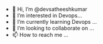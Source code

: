 - 👋 Hi, I’m @devsatheeshkumar
- 👀 I’m interested in Devops...
- 🌱 I’m currently learning Devops ...
- 💞️ I’m looking to collaborate on ...
- 📫 How to reach me ...

<!---
devsatheeshkumar/devsatheeshkumar is a ✨ special ✨ repository because its `README.md` (this file) appears on your GitHub profile.
You can click the Preview link to take a look at your changes.
--->

